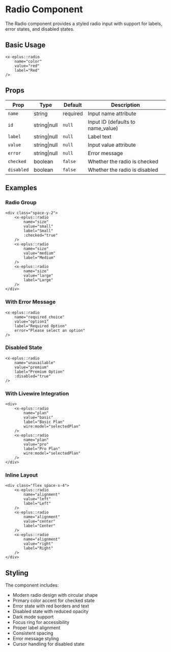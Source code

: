 # Radio Component

The Radio component provides a styled radio input with support for labels, error states, and disabled states.

## Basic Usage

```blade
<x-eplus::radio
    name="color"
    value="red"
    label="Red"
/>
```

## Props

| Prop | Type | Default | Description |
|------|------|---------|-------------|
| `name` | string | required | Input name attribute |
| `id` | string\|null | `null` | Input ID (defaults to name_value) |
| `label` | string\|null | `null` | Label text |
| `value` | string\|null | `null` | Input value attribute |
| `error` | string\|null | `null` | Error message |
| `checked` | boolean | `false` | Whether the radio is checked |
| `disabled` | boolean | `false` | Whether the radio is disabled |

## Examples

### Radio Group

```blade
<div class="space-y-2">
    <x-eplus::radio
        name="size"
        value="small"
        label="Small"
        :checked="true"
    />
    <x-eplus::radio
        name="size"
        value="medium"
        label="Medium"
    />
    <x-eplus::radio
        name="size"
        value="large"
        label="Large"
    />
</div>
```

### With Error Message

```blade
<x-eplus::radio
    name="required_choice"
    value="option1"
    label="Required Option"
    error="Please select an option"
/>
```

### Disabled State

```blade
<x-eplus::radio
    name="unavailable"
    value="premium"
    label="Premium Option"
    :disabled="true"
/>
```

### With Livewire Integration

```blade
<div>
    <x-eplus::radio
        name="plan"
        value="basic"
        label="Basic Plan"
        wire:model="selectedPlan"
    />
    <x-eplus::radio
        name="plan"
        value="pro"
        label="Pro Plan"
        wire:model="selectedPlan"
    />
</div>
```

### Inline Layout

```blade
<div class="flex space-x-4">
    <x-eplus::radio
        name="alignment"
        value="left"
        label="Left"
    />
    <x-eplus::radio
        name="alignment"
        value="center"
        label="Center"
    />
    <x-eplus::radio
        name="alignment"
        value="right"
        label="Right"
    />
</div>
```

## Styling

The component includes:
- Modern radio design with circular shape
- Primary color accent for checked state
- Error state with red borders and text
- Disabled state with reduced opacity
- Dark mode support
- Focus ring for accessibility
- Proper label alignment
- Consistent spacing
- Error message styling
- Cursor handling for disabled state 